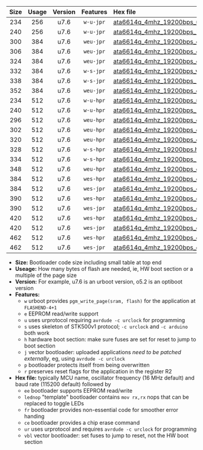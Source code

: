|Size|Usage|Version|Features|Hex file|
|:-:|:-:|:-:|:-:|:--|
|234|256|u7.6|`w-u-jpr`|[ata6614q_4mhz_19200bps_ur_vbl.hex](https://raw.githubusercontent.com/stefanrueger/urboot/main//ata6614q_4mhz_19200bps_ur_vbl.hex)|
|240|256|u7.6|`w-u-jpr`|[ata6614q_4mhz_19200bps_lednop_ur_vbl.hex](https://raw.githubusercontent.com/stefanrueger/urboot/main//ata6614q_4mhz_19200bps_lednop_ur_vbl.hex)|
|300|384|u7.6|`weu-jpr`|[ata6614q_4mhz_19200bps_ee_ur_vbl.hex](https://raw.githubusercontent.com/stefanrueger/urboot/main//ata6614q_4mhz_19200bps_ee_ur_vbl.hex)|
|306|384|u7.6|`weu-jpr`|[ata6614q_4mhz_19200bps_ee_lednop_ur_vbl.hex](https://raw.githubusercontent.com/stefanrueger/urboot/main//ata6614q_4mhz_19200bps_ee_lednop_ur_vbl.hex)|
|324|384|u7.6|`weu-jpr`|[ata6614q_4mhz_19200bps_ee_lednop_fr_ur_vbl.hex](https://raw.githubusercontent.com/stefanrueger/urboot/main//ata6614q_4mhz_19200bps_ee_lednop_fr_ur_vbl.hex)|
|332|384|u7.6|`w-s-jpr`|[ata6614q_4mhz_19200bps_vbl.hex](https://raw.githubusercontent.com/stefanrueger/urboot/main//ata6614q_4mhz_19200bps_vbl.hex)|
|338|384|u7.6|`w-s-jpr`|[ata6614q_4mhz_19200bps_lednop_vbl.hex](https://raw.githubusercontent.com/stefanrueger/urboot/main//ata6614q_4mhz_19200bps_lednop_vbl.hex)|
|352|384|u7.6|`weu-jpr`|[ata6614q_4mhz_19200bps_ee_lednop_fr_ce_ur_vbl.hex](https://raw.githubusercontent.com/stefanrueger/urboot/main//ata6614q_4mhz_19200bps_ee_lednop_fr_ce_ur_vbl.hex)|
|234|512|u7.6|`w-u-hpr`|[ata6614q_4mhz_19200bps_ur.hex](https://raw.githubusercontent.com/stefanrueger/urboot/main//ata6614q_4mhz_19200bps_ur.hex)|
|240|512|u7.6|`w-u-hpr`|[ata6614q_4mhz_19200bps_lednop_ur.hex](https://raw.githubusercontent.com/stefanrueger/urboot/main//ata6614q_4mhz_19200bps_lednop_ur.hex)|
|296|512|u7.6|`weu-hpr`|[ata6614q_4mhz_19200bps_ee_ur.hex](https://raw.githubusercontent.com/stefanrueger/urboot/main//ata6614q_4mhz_19200bps_ee_ur.hex)|
|302|512|u7.6|`weu-hpr`|[ata6614q_4mhz_19200bps_ee_lednop_ur.hex](https://raw.githubusercontent.com/stefanrueger/urboot/main//ata6614q_4mhz_19200bps_ee_lednop_ur.hex)|
|320|512|u7.6|`weu-hpr`|[ata6614q_4mhz_19200bps_ee_lednop_fr_ur.hex](https://raw.githubusercontent.com/stefanrueger/urboot/main//ata6614q_4mhz_19200bps_ee_lednop_fr_ur.hex)|
|328|512|u7.6|`w-s-hpr`|[ata6614q_4mhz_19200bps.hex](https://raw.githubusercontent.com/stefanrueger/urboot/main//ata6614q_4mhz_19200bps.hex)|
|334|512|u7.6|`w-s-hpr`|[ata6614q_4mhz_19200bps_lednop.hex](https://raw.githubusercontent.com/stefanrueger/urboot/main//ata6614q_4mhz_19200bps_lednop.hex)|
|348|512|u7.6|`weu-hpr`|[ata6614q_4mhz_19200bps_ee_lednop_fr_ce_ur.hex](https://raw.githubusercontent.com/stefanrueger/urboot/main//ata6614q_4mhz_19200bps_ee_lednop_fr_ce_ur.hex)|
|384|512|u7.6|`wes-hpr`|[ata6614q_4mhz_19200bps_ee.hex](https://raw.githubusercontent.com/stefanrueger/urboot/main//ata6614q_4mhz_19200bps_ee.hex)|
|384|512|u7.6|`wes-jpr`|[ata6614q_4mhz_19200bps_ee_vbl.hex](https://raw.githubusercontent.com/stefanrueger/urboot/main//ata6614q_4mhz_19200bps_ee_vbl.hex)|
|390|512|u7.6|`wes-hpr`|[ata6614q_4mhz_19200bps_ee_lednop.hex](https://raw.githubusercontent.com/stefanrueger/urboot/main//ata6614q_4mhz_19200bps_ee_lednop.hex)|
|390|512|u7.6|`wes-jpr`|[ata6614q_4mhz_19200bps_ee_lednop_vbl.hex](https://raw.githubusercontent.com/stefanrueger/urboot/main//ata6614q_4mhz_19200bps_ee_lednop_vbl.hex)|
|420|512|u7.6|`wes-hpr`|[ata6614q_4mhz_19200bps_ee_lednop_fr.hex](https://raw.githubusercontent.com/stefanrueger/urboot/main//ata6614q_4mhz_19200bps_ee_lednop_fr.hex)|
|420|512|u7.6|`wes-jpr`|[ata6614q_4mhz_19200bps_ee_lednop_fr_vbl.hex](https://raw.githubusercontent.com/stefanrueger/urboot/main//ata6614q_4mhz_19200bps_ee_lednop_fr_vbl.hex)|
|462|512|u7.6|`wes-hpr`|[ata6614q_4mhz_19200bps_ee_lednop_fr_ce.hex](https://raw.githubusercontent.com/stefanrueger/urboot/main//ata6614q_4mhz_19200bps_ee_lednop_fr_ce.hex)|
|462|512|u7.6|`wes-jpr`|[ata6614q_4mhz_19200bps_ee_lednop_fr_ce_vbl.hex](https://raw.githubusercontent.com/stefanrueger/urboot/main//ata6614q_4mhz_19200bps_ee_lednop_fr_ce_vbl.hex)|

- **Size:** Bootloader code size including small table at top end
- **Useage:** How many bytes of flash are needed, ie, HW boot section or a multiple of the page size
- **Version:** For example, u7.6 is an urboot version, o5.2 is an optiboot version
- **Features:**
  + `w` urboot provides `pgm_write_page(sram, flash)` for the application at `FLASHEND-4+1`
  + `e` EEPROM read/write support
  + `u` uses urprotocol requiring `avrdude -c urclock` for programming
  + `s` uses skeleton of STK500v1 protocol; `-c urclock` and `-c arduino` both work
  + `h` hardware boot section: make sure fuses are set for reset to jump to boot section
  + `j` vector bootloader: uploaded applications *need to be patched externally*, eg, using `avrdude -c urclock`
  + `p` bootloader protects itself from being overwritten
  + `r` preserves reset flags for the application in the register R2
- **Hex file:** typically MCU name, oscillator frequency (16 MHz default) and baud rate (115200 default) followed by
  + `ee` bootloader supports EEPROM read/write
  + `lednop` "template" bootloader contains `mov rx,rx` nops that can be replaced to toggle LEDs
  + `fr` bootloader provides non-essential code for smoother error handing
  + `ce` bootloader provides a chip erase command
  + `ur` uses urprotocol and requires `avrdude -c urclock` for programming
  + `vbl` vector bootloader: set fuses to jump to reset, not the HW boot section
